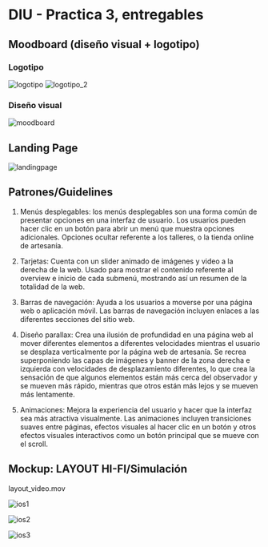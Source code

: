 # DIU - Practica 3, entregables

## Moodboard (diseño visual + logotipo)

### Logotipo

![logotipo](./logotipo_1.png)
![logotipo_2](./logotipo_2.png)


### Diseño visual

![moodboard](./moodboard.png)


## Landing Page

![landingpage](./landing_page.png)

## Patrones/Guidelines

1. Menús desplegables: los menús desplegables son una forma común de presentar opciones en una interfaz de usuario. Los usuarios pueden hacer clic en un botón para abrir un menú que muestra opciones adicionales.
    Opciones ocultar referente a los talleres, o la tienda online de artesanía.

2. Tarjetas: Cuenta con un slider animado de imágenes y video a la derecha de la web.
    Usado para mostrar el contenido referente al overview e inicio de cada submenú, mostrando así un resumen de la totalidad de la web.

3. Barras de navegación: Ayuda a los usuarios a moverse por una página web o aplicación móvil. Las barras de navegación incluyen enlaces a las diferentes secciones del sitio web.

4. Diseño parallax: Crea una ilusión de profundidad en una página web al mover diferentes elementos a diferentes velocidades mientras el usuario se desplaza verticalmente por la página web de artesanía. 
    Se recrea superponiendo las capas de imágenes y banner de la zona derecha e izquierda con velocidades de desplazamiento diferentes, lo que crea la sensación de que algunos elementos están más cerca del observador y se mueven más rápido, mientras que otros están más lejos y se mueven más lentamente.

5. Animaciones: Mejora la experiencia del usuario y hacer que la interfaz sea más atractiva visualmente. Las animaciones incluyen transiciones suaves entre páginas, efectos visuales al hacer clic en un botón y otros efectos visuales interactivos como un botón principal que se mueve con el scroll.


## Mockup: LAYOUT HI-FI/Simulación

layout_video.mov

![ios1](./IOS_1.png)

![ios2](./IOS_2.png)

![ios3](./IOS_3.png)

